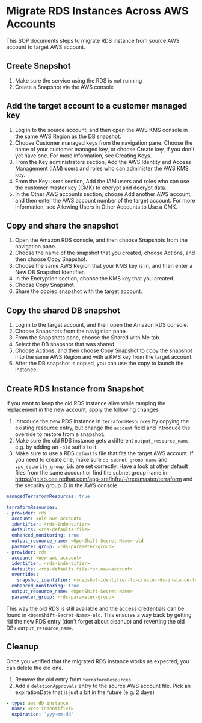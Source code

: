 # Migrate RDS Instances Across AWS Accounts

This SOP documents steps to migrate RDS instance from source AWS account to target AWS account.

## Create Snapshot

1. Make sure the service using the RDS is not running
1. Create a Snapshot via the AWS console

## Add the target account to a customer managed key

1. Log in to the source account, and then open the AWS KMS console in the same AWS Region as the DB snapshot.
1. Choose Customer managed keys from the navigation pane.
Choose the name of your customer managed key, or choose Create key, if you don't yet have one. For more information, see Creating Keys.
1. From the Key administrators section, Add the AWS Identity and Access Management (IAM) users and roles who can administer the AWS KMS key.
1. From the Key users section, Add the IAM users and roles who can use the customer master key (CMK) to encrypt and decrypt data.
1. In the Other AWS accounts section, choose Add another AWS account, and then enter the AWS account number of the target account. For more information, see Allowing Users in Other Accounts to Use a CMK.


## Copy and share the snapshot

1. Open the Amazon RDS console, and then choose Snapshots from the navigation pane.
1. Choose the name of the snapshot that you created, choose Actions, and then choose Copy Snapshot.
1. Choose the same AWS Region that your KMS key is in, and then enter a New DB Snapshot Identifier.
1. In the Encryption section, choose the KMS key that you created.
1. Choose Copy Snapshot.
1. Share the copied snapshot with the target account.

## Copy the shared DB snapshot

1. Log in to the target account, and then open the Amazon RDS console.
1. Choose Snapshots from the navigation pane.
1. From the Snapshots pane, choose the Shared with Me tab.
1. Select the DB snapshot that was shared.
1. Choose Actions, and then choose Copy Snapshot to copy the snapshot into the same AWS Region and with a KMS key from the target account.
1. After the DB snapshot is copied, you can use the copy to launch the instance.

## Create RDS Instance from Snapshot

If you want to keep the old RDS instance alive while ramping the replacement in the new account, apply the following changes

1. Introduce the new RDS instance in `terraformResources` by copying the existing resource entry, but change the `account` field and introduce the override to restore from a snapshot.
1. Make sure the old RDS instance gets a different `output_resource_name`, e.g. by adding an `-old` suffix to it
1. Make sure to use a RDS `defaults` file that fits the target AWS account. If you need to create one, make sure `db_subnet_group_name` and `vpc_security_group_ids` are set correctly. Have a look at other default files from the same account or find the subnet group name in https://gitlab.cee.redhat.com/app-sre/infra/-/tree/master/terraform and the security group ID in the AWS console.


```yaml
managedTerraformResources: true

terraformResources:
- provider: rds
  account: <old-aws-account>
  identifier: <rds-indentifier>
  defaults: <rds-defaults-file>
  enhanced_monitoring: true
  output_resource_name: <OpenShift-Secret-Name>-old
  parameter_group: <rds-parameter-group>
- provider: rds
  account: <new-aws-account>
  identifier: <rds-indentifier>
  defaults: <rds-defaults-file-for-new-account>
  overrides:
    snapshot_identifier: <snapshot-identifier-to-create-rds-instance-from>
  enhanced_monitoring: true
  output_resource_name: <OpenShift-Secret-Name>
  parameter_group: <rds-parameter-group>
```

This way the old RDS is still available and the access credentials can be found in `<OpenShift-Secret-Name>-old`.
This ensures a way back by getting rid the new RDS entry (don't forget about cleanup) and reverting the old
DBs `output_resource_name`.

## Cleanup

Once you verified that the migrated RDS instance works as expected, you can delete the old one.

1. Remove the old entry from `terraformResources`
1. Add a `deletionApprovals` entry to the source AWS account file. Pick an expirationDate that is just a bit in the future (e.g. 2 days)

```yaml
- type: aws_db_instance
  name: <rds-indentifier>
  expiration: 'yyy-mm-dd'
```
